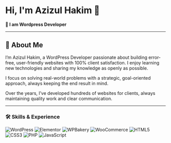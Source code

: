 # Hi, I'm Azizul Hakim 👋  

**👑 I am Wordpress Developer**

---

## 🚀 About Me

I’m Azizul Hakim, a WordPress Developer passionate about building error-free, user-friendly websites with 100% client satisfaction. I enjoy learning new technologies and sharing my knowledge as openly as possible.

I focus on solving real-world problems with a strategic, goal-oriented approach, always keeping the end result in mind.

Over the years, I’ve developed hundreds of websites for clients, always maintaining quality work and clear communication.

---

### 🛠 Skills & Experience

![WordPress](https://img.shields.io/badge/-WordPress-21759B?logo=wordpress&logoColor=white)
![Elementor](https://img.shields.io/badge/-Elementor-92003B?logo=elementor&logoColor=white)
![WPBakery](https://img.shields.io/badge/-WPBakery%20Page%20Builder-00A0D2?logo=wordpress&logoColor=white)
![WooCommerce](https://img.shields.io/badge/-WooCommerce-96588A?logo=woocommerce&logoColor=white)
![HTML5](https://img.shields.io/badge/-HTML5-E34F26?logo=html5&logoColor=white)
![CSS3](https://img.shields.io/badge/-CSS3-1572B6?logo=css3&logoColor=white)
![PHP](https://img.shields.io/badge/-PHP-777BB4?logo=php&logoColor=white)
![JavaScript](https://img.shields.io/badge/-JavaScript-F7DF1E?logo=javascript&logoColor=black)



